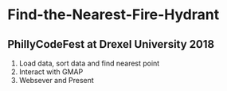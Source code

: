 # Find-the-Nearest-Fire-Hydrant
## PhillyCodeFest at Drexel University 2018
1. Load data, sort data and find nearest point  
2. Interact with GMAP
3. Websever and Present
